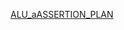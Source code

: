 [ALU_aASSERTION_PLAN](https://docs.google.com/spreadsheets/d/12M6ZhnCRyueJbK1v0cB3A3LxFWTAo9qIaPdxyEWS1So/edit?usp=sharing)

